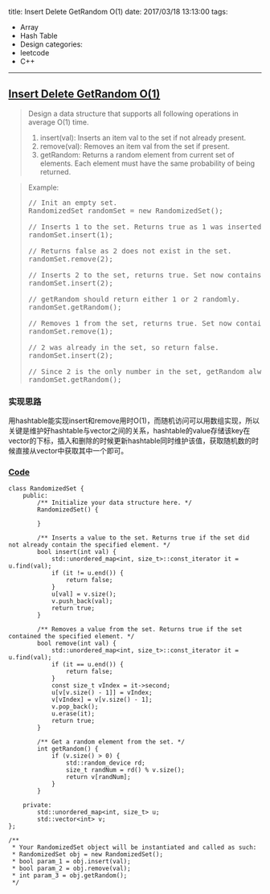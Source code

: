 title: Insert Delete GetRandom O(1)
date: 2017/03/18 13:13:00
tags:
- Array
- Hash Table
- Design
categories:
- leetcode
- C++

---
## [Insert Delete GetRandom O(1)](https://leetcode.com/problems/insert-delete-getrandom-o1/)
> Design a data structure that supports all following operations in average O(1) time.
> 1. insert(val): Inserts an item val to the set if not already present.
> 2. remove(val): Removes an item val from the set if present.
> 3. getRandom: Returns a random element from current set of elements. Each element must have the same probability of being returned.

> Example:
> <pre>
> // Init an empty set.
> RandomizedSet randomSet = new RandomizedSet();
> 
> // Inserts 1 to the set. Returns true as 1 was inserted successfully.
> randomSet.insert(1);
>
> // Returns false as 2 does not exist in the set.
> randomSet.remove(2);
>
> // Inserts 2 to the set, returns true. Set now contains [1,2].
> randomSet.insert(2);
>
> // getRandom should return either 1 or 2 randomly.
> randomSet.getRandom();
>
> // Removes 1 from the set, returns true. Set now contains [2].
> randomSet.remove(1);
>
> // 2 was already in the set, so return false.
> randomSet.insert(2);
>
> // Since 2 is the only number in the set, getRandom always return 2.
> randomSet.getRandom();
> </pre>

### 实现思路
用hashtable能实现insert和remove用时O(1)，而随机访问可以用数组实现，所以关键是维护好hashtable与vector之间的关系，hashtable的value存储该key在vector的下标，插入和删除的时候更新hashtable同时维护该值，获取随机数的时候直接从vector中获取其中一个即可。

### [Code](https://github.com/Finalcheat/leetcode/blob/master/src/Insert-Delete-GetRandom-O1.cpp)
```
class RandomizedSet {
    public:
        /** Initialize your data structure here. */
        RandomizedSet() {

        }

        /** Inserts a value to the set. Returns true if the set did not already contain the specified element. */
        bool insert(int val) {
            std::unordered_map<int, size_t>::const_iterator it = u.find(val);
            if (it != u.end()) {
                return false;
            }
            u[val] = v.size();
            v.push_back(val);
            return true;
        }

        /** Removes a value from the set. Returns true if the set contained the specified element. */
        bool remove(int val) {
            std::unordered_map<int, size_t>::const_iterator it = u.find(val);
            if (it == u.end()) {
                return false;
            }
            const size_t vIndex = it->second;
            u[v[v.size() - 1]] = vIndex;
            v[vIndex] = v[v.size() - 1];
            v.pop_back();
            u.erase(it);
            return true;
        }

        /** Get a random element from the set. */
        int getRandom() {
            if (v.size() > 0) {
                std::random_device rd;
                size_t randNum = rd() % v.size();
                return v[randNum];
            }
        }

    private:
        std::unordered_map<int, size_t> u;
        std::vector<int> v;
};

/**
 * Your RandomizedSet object will be instantiated and called as such:
 * RandomizedSet obj = new RandomizedSet();
 * bool param_1 = obj.insert(val);
 * bool param_2 = obj.remove(val);
 * int param_3 = obj.getRandom();
 */
```
